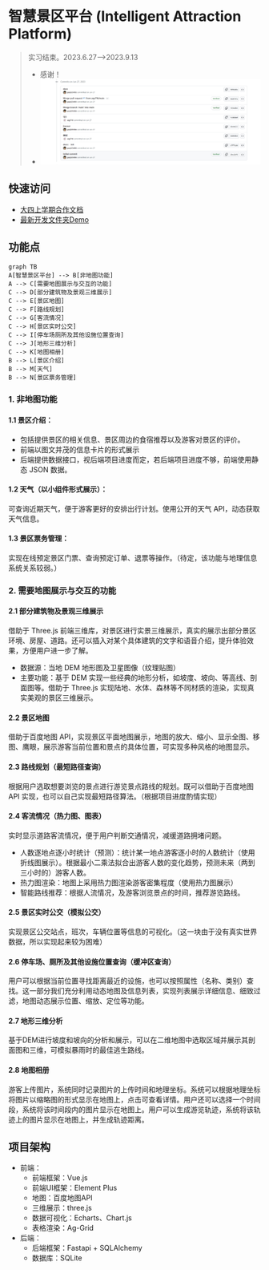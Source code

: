 # 智慧景区平台 (Intelligent Attraction Platform)
> 实习结束。2023.6.27-->2023.9.13
> - 感谢！
> - ![](Demo\src\Components\start.jpg)
## 快速访问
- [大四上学期合作文档](/docs/业务代码.md)
- [最新开发文件夹Demo](/Demo)
## 功能点
```mermaid
graph TB
A[智慧景区平台] --> B[非地图功能]
A --> C[需要地图展示与交互的功能]
C --> D[部分建筑物及景观三维展示]
C --> E[景区地图]
C --> F[路线规划]
C --> G[客流情况]
C --> H[景区实时公交]
C --> I[停车场厕所及其他设施位置查询]
C --> J[地形三维分析]
C --> K[地图相册]
B --> L[景区介绍]
B --> M[天气]
B --> N[景区票务管理]
```

### 1. 非地图功能

#### 1.1 景区介绍：
- 包括提供景区的相关信息、景区周边的食宿推荐以及游客对景区的评价。
- 前端以图文并茂的信息卡片的形式展示
- 后端提供数据接口，视后端项目进度而定，若后端项目进度不够，前端使用静态 JSON 数据。
#### 1.2 天气（以小组件形式展示）：
可查询近期天气，便于游客更好的安排出行计划。使用公开的天气 API，动态获取天气信息。
#### 1.3 景区票务管理：
实现在线预定景区门票、查询预定订单、退票等操作。（待定，该功能与地理信息系统关系较弱。）
### 2. 需要地图展示与交互的功能

#### 2.1 部分建筑物及景观三维展示

借助于 Three.js 前端三维库，对景区进行实景三维展示，真实的展示出部分景区环境、房屋、道路。还可以插入对某个具体建筑的文字和语音介绍，提升体验效果，方便用户进一步了解。

- 数据源：当地 DEM 地形图及卫星图像（纹理贴图）
- 主要功能：基于 DEM 实现一些经典的地形分析，如坡度、坡向、等高线、剖面图等。借助于 Three.js 实现陆地、水体、森林等不同材质的渲染，实现真实美观的景区三维展示。
#### 2.2 景区地图
借助于百度地图 API，实现景区平面地图展示，地图的放大、缩小、显示全图、移图、鹰眼，展示游客当前位置和景点的具体位置，可实现多种风格的地图显示。
#### 2.3 路线规划（最短路径查询）
根据用户选取想要浏览的景点进行游览景点路线的规划。既可以借助于百度地图 API 实现，也可以自己实现最短路径算法。（根据项目进度酌情实现）

#### 2.4 客流情况（热力图、图表）
实时显示道路客流情况，便于用户判断交通情况，减缓道路拥堵问题。
- 人数逐地点逐小时统计（预测）：统计某一地点游客逐小时的人数统计（使用折线图展示）。根据最小二乘法拟合出游客人数的变化趋势，预测未来（两到三小时的）游客人数。
- 热力图渲染：地图上采用热力图渲染游客密集程度（使用热力图展示）
- 智能路线推荐：根据人流情况，及游客浏览景点的时间，推荐游览路线。
#### 2.5 景区实时公交（模拟公交）
实现景区公交站点，班次，车辆位置等信息的可视化。（这一块由于没有真实世界数据，所以实现起来较为困难）
#### 2.6 停车场、厕所及其他设施位置查询（缓冲区查询）
用户可以根据当前位置寻找距离最近的设施，也可以按照属性（名称、类别）查找。这一部分我们充分利用动态地图及信息列表，实现列表展示详细信息、细致过滤，地图动态展示位置、缩放、定位等功能。
#### 2.7 地形三维分析
基于DEM进行坡度和坡向的分析和展示，可以在二维地图中选取区域并展示其剖面图和三维，可模拟暴雨时的最佳逃生路线。
#### 2.8 地图相册
游客上传图片，系统同时记录图片的上传时间和地理坐标。系统可以根据地理坐标将图片以缩略图的形式显示在地图上，点击可查看详情。用户还可以选择一个时间段，系统将该时间段内的图片显示在地图上。用户可以生成游览轨迹，系统将该轨迹上的图片显示在地图上，并生成轨迹距离。

## 项目架构
- 前端：
  - 前端框架：Vue.js
  - 前端UI框架：Element Plus
  - 地图：百度地图API
  - 三维展示：three.js
  - 数据可视化：Echarts、Chart.js
  - 表格渲染：Ag-Grid
- 后端：
  - 后端框架：Fastapi + SQLAlchemy
  - 数据库：SQLite

